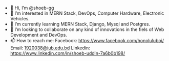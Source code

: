 - 👋 Hi, I’m @shoeb-gg
- 👀 I’m interested in MERN Stack, DevOps, Computer Hardware, Electronic Vehicles.
- 🌱 I’m currently learning MERN Stack, Django, Mysql and Postgres.
- 💞️ I’m looking to collaborate on any kind of innovations in the fiels of Web Development and DevOps.
- 📫 How to reach me: Facebook: https://www.facebook.com/honoluluboi/
                       Email: 1920038@iub.edu.bd
                       Linkedin: https://www.linkedin.com/in/shoeb-uddin-7a6b0b198/
                       

<!---
shoeb-gg/shoeb-gg is a ✨ special ✨ repository because its `README.md` (this file) appears on your GitHub profile.
You can click the Preview link to take a look at your changes.
--->
